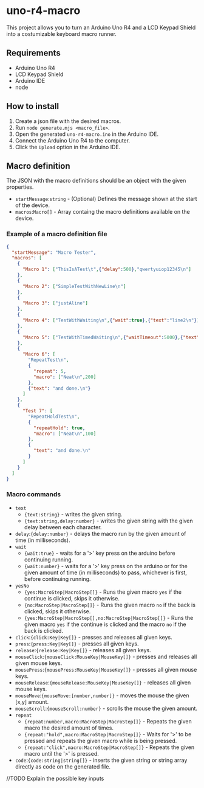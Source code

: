 # uno-r4-macro


This project allows you to turn an Arduino Uno R4 and a LCD Keypad Shield into a costumizable keyboard macro runner.

## Requirements

* Arduino Uno R4
* LCD Keypad Shield
* Arduino IDE
* node

## How to install

1. Create a json file with the desired macros.
2. Run `node generate.mjs <macro_file>`.
3. Open the generated `uno-r4-macro.ino` in the Arduino IDE.
4. Connect the Arduino Uno R4 to the computer.
5. Click the `Upload` option in the Arduino IDE.

## Macro definition

The JSON with the macro definitions should be an object with the given properties.

* `startMessage`:`string` - (Optional) Defines the message shown at the start of the device.
* `macros`:`Macro[]` - Array containg the macro definitions available on the device.


### Example of a macro definition file
```json
{
  "startMessage": "Macro Tester",
  "macros": [
    {
      "Macro 1": ["ThisIsATest\t",{"delay":500},"qwertyuiop12345\n"]
    },
    {
      "Macro 2": ["SimpleTestWithNewLine\n"]
    },
    {
      "Macro 3": ["justAline"]
    },
    {
      "Macro 4": ["TestWithWaiting\n",{"wait":true},{"text":"line2\n"}]
    },
    {
      "Macro 5": ["TestWithTimedWaiting\n",{"waitTimeout":5000},{"text":"and done.\n"}]
    },
    {
      "Macro 6": [
        "RepeatTest\n",
        {
          "repeat": 5,
          "macro": ["Neat\n",200]
        },
        {"text": "and done.\n"}
      ]
    },
    {
      "Test 7": [
        "RepeatHoldTest\n",
        {
          "repeatHold": true,
          "macro": ["Neat\n",100]
        },
        {
          "text": "and done.\n"
        }
      ]
    }
  ]
}
```


### Macro commands

* `text`
  * `{text:string}` - writes the given string.
  * `{text:string,delay:number}` - writes the given string with the given delay between each character.
* `delay`:`{delay:number}` - delays the macro run by the given amount of time (in milliseconds).
* `wait`
  * `{wait:true}` - waits for a '>' key press on the arduino before continuing running.
  * `{wait:number}` - waits for a '>' key press on the arduino or for the given amount of time (in milliseconds) to pass, whichever is first, before continuing running.
* `yesNo`
  * `{yes:MacroStep|MacroStep[]}` -  Runs the given macro `yes` if the continue is clicked, skips it otherwise.
  * `{no:MacroStep|MacroStep[]}` -  Runs the given macro `no` if the back is clicked, skips it otherwise.
  * `{yes:MacroStep|MacroStep[],no:MacroStep|MacroStep[]}` -  Runs the given macro `yes` if the continue is clicked and the macro `no` if the back is clicked.
* `click`:`{click:Key|Key[]}` - presses and releases all given keys.
* `press`:`{press:Key|Key[]}` - presses all given keys.
* `release`:`{release:Key|Key[]}` - releases all given keys.
* `mouseClick`:`{mouseClick:MouseKey|MouseKey[]}` - presses and releases all given mouse keys.
* `mousePress`:`{mousePress:MouseKey|MouseKey[]}` - presses all given mouse keys.
* `mouseRelease`:`{mouseRelease:MouseKey|MouseKey[]}` - releases all given mouse keys.
* `mouseMove`:`{mouseMove:[number,number]}` - moves the mouse the given \[x,y\] amount.
* `mouseScroll`:`{mouseScroll:number}` - scrolls the mouse the given amount.
* `repeat`
  * `{repeat:number,macro:MacroStep|MacroStep[]}` -  Repeats the given macro the desired amount of times.
  * `{repeat:"hold",macro:MacroStep|MacroStep[]}` -  Waits for '>' to be pressed and repeats the given macro while is being pressed.
  * `{repeat:"click",macro:MacroStep|MacroStep[]}` -  Repeats the given macro until the '>' is pressed.
* `code`:`{code:string|string[]}` - inserts the given string or string array directly as code on the generated file.

//TODO Explain the possible key inputs